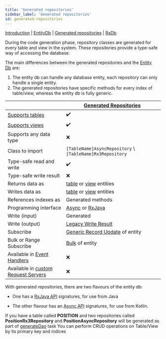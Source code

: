 ```yaml
---
title: 'Generated repositories'
sidebar_label: 'Generated repositories'
id: generated-repositories
---
```



[Introduction](/database/database-interface/)  | [EntityDb](/database/database-interface/entity-db/) |  [Generated repositories](/database/database-interface/generated-repositories/) | [RxDb](/database/database-interface/rxdb/) 

During the code generation phase, repository classes are generated for every table and view in the system. These repositories provide a type-safe way of accessing the database.

The main differences between the generated repositories and the [Entity Db](/database/database-interface/entity-db/) are:

1. The entity db can handle any database entity, each repository can only handle a single entity.
2. The generated repositories have specific methods for every index of table/view, whereas the entity db is fully generic.

|  | [Generated Repositories](/database/database-interface/generated-repositories/) |
| --- |--------------------------------------------------------------------------------------------------------|
| [Supports tables](/database/data-types/table-entities/) | ✔️                                                                                                     |
| [Supports views](/database/data-types/views-entities/) | ✔️                                                                                                     |
| Supports any data type | ❌                                                                                                      |
| Class to import | `[TableName]AsyncRepository` \ `[TableName]Rx3Repository`                                              |
| Type-safe read and write | ✔️                                                                                                     |
| Type-safe write result | ❌                                                                                                      |
| Returns data as | [table](/database/data-types/table-entities/) or [view](/database/data-types/views-entities/) entities |
| Writes data as | [table](/database/data-types/table-entities/) or [view](/database/data-types/views-entities/) entities |
| References indexes as | Generated methods                                                                                      |
| Programming interface | [Async](/database/types-of-api/asynch/) or [RxJava](/database/types-of-api/rxjava/)                    |
| Write (input) | Generated                                                                                              |
| Write (output) | [Legacy Write Result](/database/helper-classes/write-results/legacy/)                                  |
| Subscribe | [Generic Record Update](/database/helper-classes/subscription/record-update/) of entity                |
| Bulk or Range Subscribe | [Bulk](/database/helper-classes/subscription/bulk/) of entity                                          |
| Available in [Event Handlers](/getting-started/learn-the-basics/modules/inside-an-event-handler/) | ❌                                                                                                      |
| Available in [custom Request Servers](/server-modules/request-server/advanced/#custom-request-servers) | ❌                                                                                                      |

With generated repositories, there are two flavours of the entity db:

* One has a [RxJava API](/database/types-of-api/rxjava/) signatures, for use from Java

* The other flavour has an [Async API](/database/types-of-api/asynch/) signatures, for use from Kotlin.

If you have a table called **POSITION** and two repositories called **PositionRx3Repository** and **PositionAsyncRepository** will be generated as part of [generateDao](/database/fields-tables-views/genesisDao/) task
You can perform CRUD operations on Table/View by its primary key and indices

